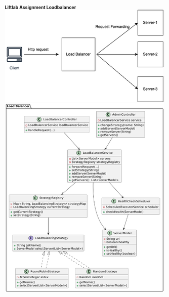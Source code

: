 **Liftlab Assignment Loadbalancer**
![Load Balancer HLD](images/loadbalancerHLD.png)
![Load Balancer LLD](images/loadBalancerLLD.png)
